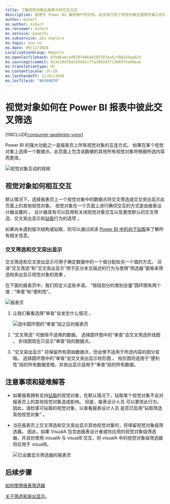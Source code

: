 ```yaml
---
title: 了解视觉对象在报表中的交互方式
description: 适用于 Power BI 最终用户的文档，此文档介绍了视觉对象在报表页面上的交互方式。
author: mihart
ms.author: mihart
ms.reviewer: mihart
ms.service: powerbi
ms.subservice: pbi-explore
ms.topic: how-to
ms.date: 09/11/2020
LocalizationGroup: Reports
ms.openlocfilehash: bfb96a6c4d078744bdd285f07ea5cf88a55aab25
ms.sourcegitcommit: 653e18d7041d3dd1cf7a38010372366975a98eae
ms.translationtype: HT
ms.contentlocale: zh-CN
ms.lasthandoff: 12/01/2020
ms.locfileid: "96399870"
---
```

# <a name="how-visuals-cross-filter-each-other-in-a-power-bi-report"></a>视觉对象如何在 Power BI 报表中彼此交叉筛选

[!INCLUDE[consumer-appliesto-yyny](../includes/consumer-appliesto-yyny.md)]

Power BI 的强大功能之一是报表页上所有视觉对象的互连方式。 如果在某个视觉对象上选择一个数据点，此页面上包含该数据的其他所有视觉对象将根据所选内容而更改。 

![视觉对象互动的视频](media/end-user-interactions/interactions.gif)

## <a name="how-visuals-interact-with-each-other"></a>视觉对象如何相互交互

默认情况下，选择报表页上一个视觉对象中的数据点将交叉筛选或交叉突出显示此页面上的其他视觉对象。 视觉对象在一个页面上进行确切交互的方式是由报表设计器设置的  。 设计器具有可以启用和关闭视觉对象交互以及更改默认的交叉筛选、交叉突出显示和[钻取](end-user-drill.md)行为的选项  。 

如果尚未遇到层次结构或钻取，则可以通过阅读 [Power BI 中的向下钻取](end-user-drill.md)来了解所有相关信息。 

### <a name="cross-filtering-and-cross-highlighting"></a>交叉筛选和交叉突出显示

交叉筛选和交叉突出显示可用于确定数据中的一个值分配给另一个值的方式。 词语“交叉筛选”和“交叉突出显示”用于区分本文描述的行为与使用“筛选器”窗格来筛选和突出显示视觉对象的效果    。  

在下面的报表页中，我们将定义这些术语。 “按段划分的类别总量”圆环图有两个值：“审查”和“便利性”。 

![报表页](media/end-user-interactions/power-bi-interactions-before.png)

1. 让我们看看选择“审查”会发生什么情况  。

    ![选中圆环图的“审查”段之后的报表页](media/end-user-interactions/power-bi-interactions-after.png)

2. “交叉筛选”  可删除不适用的数据。 选择圆环图中的“审查”会交叉筛选折线图  。 折线图现在只显示“审查”段的数据点。 

3. “交叉突出显示”  将保留所有原始数据点，但会使不适用于所选内容的部分变暗。 选择圆环图中的“审查”会交叉突出显示柱形图  。 柱形图将适用于“便利性”段的所有数据变暗，并突出显示适用于“审查”段的所有数据。 


## <a name="considerations-and-troubleshooting"></a>注意事项和疑难解答
- 如果报表拥有支持[钻取](end-user-drill.md)的视觉对象，在默认情况下，钻取某个视觉对象不会对报表页上的其他视觉对象造成影响。 但是，报表设计人员  可以更改此行为，因此，请检查可钻取的视觉对象，以查看报表设计人员  是否已启用“钻取筛选其他视觉对象”  。
    
- 当在报表页上交叉筛选和交叉突出显示其他视觉对象时，将保留视觉对象级筛选器。 因此，如果 VisualA 包含由报表设计者或你应用的视觉对象级筛选器，并且你使用 visualA 与 visualB 交互，则 visualA 中的视觉对象级筛选器将应用于 visualB。

    ![已设置显示筛选器的报表页](media/end-user-interactions/power-bi-visual-filters.png)

## <a name="next-steps"></a>后续步骤
[如何使用报表筛选器](../consumer/end-user-report-filter.md)


[关于筛选和突出显示](end-user-report-filter.md)。
